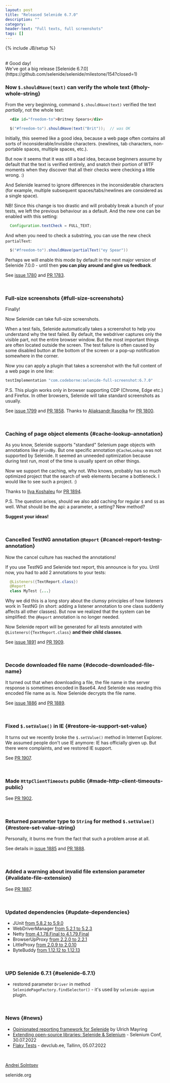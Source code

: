 ```yaml
---
layout: post
title: "Released Selenide 6.7.0"
description: ""
category:
header-text: "Full texts, full screenshots"
tags: []
---
```

{% include JB/setup %}

<br>
# Good day!

<br>
We've got a big release [Selenide 6.7.0](https://github.com/selenide/selenide/milestone/154?closed=1)

### Now `$.shouldHave(text)` can verify the whole text {#holy-whole-string}

From the very beginning, command `$.shouldHave(text)` verified the text _partially_, not the whole text:

```html
  <div id="freedom-to">Britney Spears</div>
```

```java
  $("#freedom-to").shouldHave(text("Brit"));  // was OK
```

Initially, this seemed like a good idea, because a web page often contains all sorts of inconsiderable/invisible characters.
(newlines, tab characters, non-portable spaces, multiple spaces, etc.).

But now it seems that it was still a bad idea, because beginners assume by default that the text is verified entirely, and
snatch their portion of WTF moments when they discover that all their checks were checking a little wrong. :)

And Selenide learned to ignore differences in the inconsiderable characters (for example, multiple subsequent spaces/tabs/newlines are considered as a single space).

NB! Since this change is too drastic and will probably break a bunch of your tests, we left the previous behaviour as a default.
And the new one can be enabled with this setting:

```java
  Configuration.textCheck = FULL_TEXT;
```

And when you need to check a substring, you can use the new check `partialText`:
```java
  $("#freedom-to").shouldHave(partialText("ey Spear"))
```

Perhaps we will enable this mode by default in the next major version of Selenide 7.0.0 - until then
**you can play around and give us feedback**.

See [issue 1780](https://github.com/selenide/selenide/issues/1780) and [PR 1783](https://github.com/selenide/selenide/pull/1783).

<br>

### Full-size screenshots {#full-size-screenshots}

Finally!

Now Selenide can take full-size screenshots.

When a test fails, Selenide automatically takes a screenshot to help you understand why the test failed.
By default, the webdriver captures only the visible part, not the entire browser window. But the most important things
are often located outside the screen. The test failure is often caused by some disabled button at the bottom of the
screen or a pop-up notification somewhere in the corner.

Now you can apply a plugin that takes a screenshot with the full content of a web page in one line:

```groovy
testImplementation "com.codeborne:selenide-full-screenshot:6.7.0"
```

P.S. This plugin works only in browser supporting CDP (Chrome, Edge etc.) and Firefox.
In other browsers, Selenide will take standard screenshots as usually.

See [issue 1799](https://github.com/selenide/selenide/issues/1799) and [PR 1858](https://github.com/selenide/selenide/pull/1858).
Thanks to [Aliaksandr Rasolka](https://github.com/rosolko) for [PR 1800](https://github.com/selenide/selenide/pull/1800).

<br>

### Caching of page object elements {#cache-lookup-annotation}

As you know, Selenide supports "standard" Selenium page objects with annotations like `@FindBy`.
But one specific annotation `@CacheLookup` was not supported by Selenide.
It seemed an unneeded optimization because during test run, most of the time is usually spent on other things.

Now we support the caching, why not. Who knows, probably has so much optimized project that the search of web elements
became a bottleneck. I would like to see such a project. :)

Thanks to [Ilya Koshaleu](https://github.com/groov1kk) for [PR 1894](https://github.com/selenide/selenide/pull/1894).

P.S. The question arises, should we also add caching for regular `$` and `$$` as well.
What should be the api: a parameter, a setting? New method?

**Suggest your ideas!**

<br>

### Cancelled TestNG annotation `@Report` {#cancel-report-testng-annotation}

Now the cancel culture has reached the annotations!

If you use TestNG and Selenide text report, this announce is for you. Until now, you had to add 2 annotations
to your tests:

```java
  @Listeners({TextReport.class})
  @Report
  class MyTest {...}
``` 

Why we did this is a long story about the clumsy principles of how listeners work in TestNG
(in short: adding a listener annotation to one class suddenly affects all other classes).
But now we realized that the system can be simplified: the `@Report` annotation is no longer needed.

Now Selenide report will be generated for all tests annotated with `@Listeners({TextReport.class}` **and their child classes**.

See [issue 1891](https://github.com/selenide/selenide/issues/1891) and [PR 1909](https://github.com/selenide/selenide/pull/1909).

<br>

### Decode downloaded file name {#decode-downloaded-file-name}

It turned out that when downloading a file, the file name in the server response is sometimes encoded in Base64.
And Selenide was reading this encoded file name as is. Now Selenide decrypts the file name.

See [issue 1886](https://github.com/selenide/selenide/issues/1886) and [PR 1889](https://github.com/selenide/selenide/pull/1889).

<br>

### Fixed `$.setValue()` in IE {#restore-ie-support-set-value}

It turns out we recently broke the `$.setValue()` method in Internet Explorer.
We assumed people don't use IE anymore: IE has officially given up. But there were complaints, and we restored IE support.

See [PR 1907](https://github.com/selenide/selenide/pull/1907).

<br>

### Made `HttpClientTimeouts` public {#made-http-client-timeouts-public}

See [PR 1902](https://github.com/selenide/selenide/pull/1902).

<br>

### Returned parameter type to `String` for method `$.setValue()` {#restore-set-value-string}

Personally, it burns me from the fact that such a problem arose at all.

See details in [issue 1885](https://github.com/selenide/selenide/issues/1885) and [PR 1888](https://github.com/selenide/selenide/pull/1888).

<br>

### Added a warning about invalid file extension parameter {#validate-file-extension}

See [PR 1887](https://github.com/selenide/selenide/pull/1887).

<br>

### Updated dependencies {#update-dependencies}

* JUnit [from 5.8.2 to 5.9.0](https://github.com/selenide/selenide/pull/1900)
* WebDriverManager [from 5.2.1 to 5.2.3](https://github.com/selenide/selenide/pull/1901)
* Netty [from 4.1.78.Final to 4.1.79.Final](https://github.com/selenide/selenide/pull/1892)
* BrowserUpProxy [from 2.2.0 to 2.2.1](https://github.com/selenide/selenide/pull/1895)
* LittleProxy [from 2.0.9 to 2.0.10](https://github.com/selenide/selenide/pull/1896)
* ByteBuddy [from 1.12.12 to 1.12.13](https://github.com/selenide/selenide/pull/1904)

<br>

### UPD Selenide 6.7.1 {#selenide-6.7.1}

* restored parameter `Driver` in method `SelenidePageFactory.findSelector()` - it's used by `selenide-appium` plugin.

<br>

### News {#news}

* [Opinionated reporting framework for Selenide](https://github.com/iSYS-Software/SelenideReporter) by Ulrich Mayring
* [Extending open-source libraries: Selenide & Selenium](https://www.youtube.com/watch?v=-KGtZoFVzr8&list=PL9Z-JgiTsOYRfoG_mcRBlTUIFPIknhQ6S) - Selenium Conf, 30.07.2022
* [Flaky Tests](https://www.youtube.com/watch?v=-c5XT2v5gRY&ab_channel=DEVCLUB.EE) - devclub.ee, Tallinn, 05.07.2022

<br>

[Andrei Solntsev](http://asolntsev.github.io/)

selenide.org

